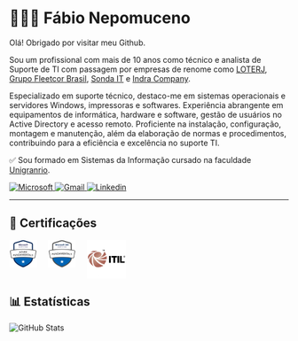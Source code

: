 # 👩🏻‍💻 Fábio Nepomuceno

Olá! Obrigado por visitar meu Github.

Sou um profissional com mais de 10 anos como técnico e analista de Suporte de TI com passagem por empresas de renome como [LOTERJ](https://www.loterj.rj.gov.br), [Grupo Fleetcor Brasil](https://www.semparar.com.br), [Sonda IT](https://www.sonda.com/pt) e [Indra Company](https://www.minsait.com/pt). 

Especializado em suporte técnico, destaco-me em sistemas operacionais e servidores Windows, impressoras e softwares. Experiência abrangente em equipamentos de informática, hardware e software, gestão de usuários no Active Directory e acesso remoto. Proficiente na instalação, configuração, montagem e manutenção, além da elaboração de normas e procedimentos, contribuindo para a eficiência e excelência no suporte TI.

✅ Sou formado em Sistemas da Informação cursado na faculdade [Unigranrio](https://unigranrio.edu.br/).

</p>
</p>
</p>
<p align="left">
            <a href="https://learn.microsoft.com/pt-br/users/fabioceno">
        <img 
            alt="Microsoft" 
            title="Me siga no Microsoft Learning" 
            src="https://img.shields.io/badge/Microsoft_Learning-red?style=for-the-badge"
        />
    </a>        
        <a href="mailto:fnsilva.ti@gmail.com">
        <img 
            alt="Gmail" 
            title="Contato" 
            src="https://img.shields.io/badge/-Gmail-%23333?style=for-the-badge&logo=gmail&logoColor=white"
        />
    </a>
    <a href="https://www.linkedin.com/in/fabio-nepomuceno">
        <img 
            alt="Linkedin" 
            title="Envie um Convite!" 
            src="https://img.shields.io/badge/-LinkedIn-%230077B5?style=for-the-badge&logo=linkedin&logoColor=white" target="_blank"
        />
    </a>
</p>

---

## 🤖 Certificações

<img 
    align="left" 
    alt="Azure Fundamentals"
    title="Microsoft Azure Fundamentals" 
    width="50px" 
    style="padding-right: 20px;" 
    src="https://github.com/fabioceno/img/blob/14fa87bab48b8e8f87185f604ac5a2ebfdf8681e/AZ900.png" 
/>
<img 
    align="left" 
    alt="365 Fundamentals" 
    title="Microsoft 365 Fundamentals"
    width="50px" 
    style="padding-right: 20px;" 
    src="https://github.com/fabioceno/img/blob/14fa87bab48b8e8f87185f604ac5a2ebfdf8681e/Ms900.png" 
/>
<img 
    align="left" 
    alt="Itil v3" 
    title="Itil v3 Foundations"
    width="70px" 
    style="padding-right: 10px;" 
    src="https://github.com/fabioceno/img/blob/14e9da7c207bc5d8a9154cb9be539fc3b5adccfb/Itil-v3.png" 
/>

<br/>
<br/>
<br/>
<br/>

## 📊 Estatísticas

<p>
  <img 
    align="left" 
    alt="GitHub Stats" 
    height="200" 
    style="padding-right: 10px;" 
    src="https://github-readme-stats.vercel.app/api?username=fabioceno&show_icons=true&theme=tokyonight&include_all_commits=true&locale=pt-br" 
  />

</p>
